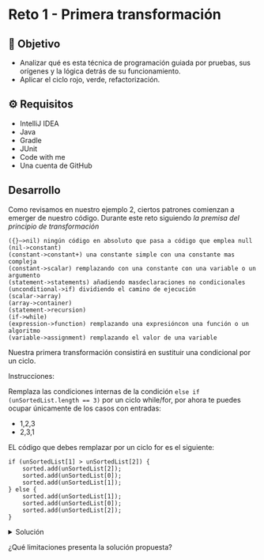 # Reto 1 - Primera transformación

## :dart: Objetivo

- Analizar qué es esta técnica de programación guiada por pruebas, sus orígenes y la lógica detrás de su funcionamiento.
- Aplicar el ciclo rojo, verde, refactorización.

## ⚙ Requisitos

- IntelliJ IDEA
- Java
- Gradle
- JUnit
- Code with me
- Una cuenta de GitHub

## Desarrollo

Como revisamos en nuestro ejemplo 2, ciertos patrones comienzan a emerger de nuestro código. Durante este reto
siguiendo _la premisa del principio de transformación_

    ({}–>nil) ningún código en absoluto que pasa a código que emplea null
    (nil->constant)
    (constant->constant+) una constante simple con una constante mas compleja
    (constant->scalar) remplazando con una constante con una variable o un argumento
    (statement->statements) añadiendo masdeclaraciones no condicionales
    (unconditional->if) dividiendo el camino de ejecución
    (scalar->array)
    (array->container)
    (statement->recursion)
    (if->while)
    (expression->function) remplazando una expresióncon una función o un algoritmo
    (variable->assignment) remplazando el valor de una variable 

Nuestra primera transformación consistirá en sustituir una condicional por un ciclo.

Instrucciones:

Remplaza las condiciones internas de la condición `else if (unSortedList.length == 3)` por un ciclo while/for, por ahora
te puedes ocupar únicamente de los casos con entradas:

- 1,2,3
- 2,3,1

EL código que debes remplazar por un ciclo for es el siguiente:

```
if (unSortedList[1] > unSortedList[2]) {
    sorted.add(unSortedList[2]);
    sorted.add(unSortedList[0]);
    sorted.add(unSortedList[1]);
} else {
    sorted.add(unSortedList[1]);
    sorted.add(unSortedList[0]);
    sorted.add(unSortedList[2]);
}
```

<details>
  <summary>Solución</summary>

1. Sustituir el código lista do anteriormente por un ciclo for que nos permita ordenar los elementos de acuerdo a si el
   elemento actual es mayor o menor

```java
package Sort;

public class Sorter {
    public static List<Integer> Sort(int[] unSortedList) {
        List<Integer> sorted = new ArrayList<Integer>();
        if (unSortedList.length == 1) {
            return sorted.add(unSortedList[0]);
        } else if (unSortedList.length == 2) {
            if (unSortedList[0] > unSortedList[1]) {
                sorted.add(unSortedList[1]);
                sorted.add(unSortedList[0]);
            } else {
                sorted.add(unSortedList[0]);
                sorted.add(unSortedList[1]);
            }
        } else if (unSortedList.length == 3) {
            int lower = 0;
            int medium = unSortedList[0];
            int higher = 0;

            for (int element : unSortedList) {
                if (element > medium) {
                    higher = element;
                }
                if (element < medium) {
                    lower = element;
                }

            }

            sorted.add(lower);
            sorted.add(medium);
            sorted.add(higher);
        }

        return sorted;
    }


}
```

</details>

¿Qué limitaciones presenta la solución propuesta?